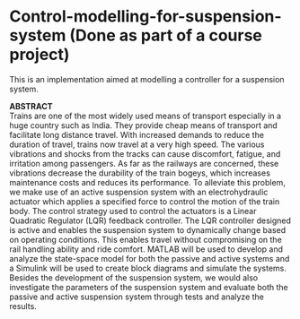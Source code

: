 # Control-modelling-for-suspension-system (Done as part of a course project)

This is an implementation aimed at modelling a controller for a suspension system.

**ABSTRACT**<br />
Trains are one of the most widely used means of transport especially in a huge country such as India. They provide cheap means of transport and facilitate long distance travel. With increased demands to reduce the duration of travel, trains now travel at a very high speed. The various vibrations and shocks from the tracks can cause discomfort, fatigue, and irritation among passengers. As far as the railways are concerned, these vibrations decrease the durability of the train bogeys, which increases maintenance costs and reduces its performance. To alleviate this problem, we make use of an active suspension system with an electrohydraulic actuator which applies a specified force to control the motion of the train body. The control strategy used to control the actuators is a Linear Quadratic Regulator (LQR) feedback controller. The LQR controller designed is active and enables the suspension system to dynamically change based on operating conditions. This enables travel without compromising on the rail handling ability and ride comfort. MATLAB will be used to develop and analyze the state-space model for both the passive and active systems and a Simulink will be used to create block diagrams and simulate the systems. Besides the development of the suspension system, we would also investigate the parameters of the suspension system and evaluate both the passive and active suspension system through tests and analyze the results.
